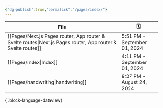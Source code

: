 ```yaml
---
{"dg-publish":true,"permalink":"/pages/index/"}
---
```


| File                                                                                                            | 🗓️                          |
| --------------------------------------------------------------------------------------------------------------- | ---------------------------- |
| [[Pages/Next.js Pages router, App router & Svelte routes\|Next.js Pages router, App router & Svelte routes]] | 5:51 PM - September 01, 2024 |
| [[Pages/Index\|Index]]                                                                                       | 4:11 PM - September 01, 2024 |
| [[Pages/handwriting\|handwriting]]                                                                           | 8:27 PM - August 24, 2024    |

{ .block-language-dataview}

